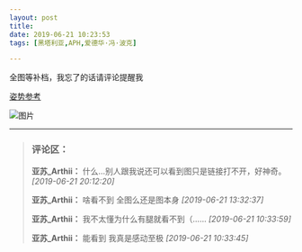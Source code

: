 ```yaml
---
layout: post
title: 
date: 2019-06-21 10:23:53
tags: [黑塔利亚,APH,爱德华·冯·波克]

---
```

全图等补档，我忘了的话请评论提醒我

[姿势参考](https://www.zara.com/us/en/limited-edition-dress-with-metallic-thread-p02769008.html)


![图片](./img/ang4SjhuSGNnSGI2ODlKcjZiWjBlK251VE1rd3FMdkRaUmU0dUh6UEoxRTFObHpOd2Z5bTFnPT0.jpg)


---
> ### 评论区：
>**亚苏_Arthii：** 什么…别人跟我说还可以看到图只是链接打不开，好神奇。  *[2019-06-21 20:12:20]*
>
>**亚苏_Arthii：** 啥看不到 全图么还是图本身  *[2019-06-21 13:32:37]*
>
>**亚苏_Arthii：** 我不太懂为什么有腿就看不到（……  *[2019-06-21 10:33:59]*
>
>**亚苏_Arthii：** 能看到 我真是感动至极  *[2019-06-21 10:33:45]*
>
>